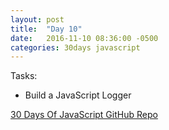 ```yaml
---
layout: post
title:  "Day 10"
date:   2016-11-10 08:36:00 -0500
categories: 30days javascript
---
```

Tasks:

* Build a JavaScript Logger

[30 Days Of JavaScript GitHub Repo](https://github.com/chrylarson/30DaysOfJavaScript)